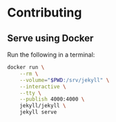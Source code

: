 # Contributing

## Serve using Docker

Run the following in a terminal:
```sh
docker run \
	--rm \
	--volume="$PWD:/srv/jekyll" \
	--interactive \
	--tty \
	--publish 4000:4000 \
	jekyll/jekyll \
	jekyll serve
```
